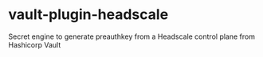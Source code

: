 # vault-plugin-headscale
Secret engine to generate preauthkey from a Headscale control plane from Hashicorp Vault
